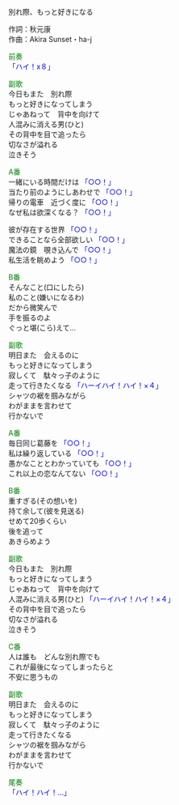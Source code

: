 別れ際、もっと好きになる  
  
作詞：秋元康  
作曲：Akira Sunset・ha-j  
  
<font color=green>前奏</font>  
<font color=blue>「ハイ！x８」</font>   
  
<font color=green>副歌</font>  
今日もまた　別れ際  
もっと好きになってしまう  
じゃあねって　背中を向けて  
人混みに消える男(ひと)  
その背中を目で追ったら  
切なさが溢れる  
泣きそう  
  
<font color=green>A番</font>  
一緒にいる時間だけは <font color=blue>「○○！」</font>   
当たり前のようにしあわせで <font color=blue>「○○！」</font>   
帰りの電車　近づく度に <font color=blue>「○○！」</font>   
なぜ私は欲深くなる？ <font color=blue>「○○！」</font>    
  
彼が存在する世界 <font color=blue>「○○！」</font>   
できることなら全部欲しい <font color=blue>「○○！」</font>   
魔法の鏡　覗き込んで <font color=blue>「○○！」</font>   
私生活を眺めよう <font color=blue>「○○！」</font>   
  
<font color=green>B番</font>  
そんなこと(口にしたら)  
私のこと(嫌いになるわ)  
だから微笑んで  
手を振るのよ  
ぐっと堪(こら)えて…  
  
<font color=green>副歌</font>  
明日また　会えるのに  
もっと好きになってしまう  
寂しくて　駄々っ子のように  
走って行きたくなる <font color=blue>「ハーイハイ！ハイ！×４」</font>   
シャツの裾を掴みながら  
わがままを言わせて  
行かないで  
  
<font color=green>A番</font>  
毎日同じ葛藤を <font color=blue>「○○！」</font>   
私は繰り返している <font color=blue>「○○！」</font>   
愚かなこととわかっていても <font color=blue>「○○！」</font>   
これ以上の恋なんてない <font color=blue>「○○！」</font>    
  
<font color=green>B番</font>  
重すぎる(その想いを)  
持て余して(彼を見送る)  
せめて20歩くらい  
後を追って  
あきらめよう  
  
<font color=green>副歌</font>  
今日もまた　別れ際  
もっと好きになってしまう  
じゃあねって　背中を向けて  
人混みに消える男(ひと) <font color=blue>「ハーイハイ！ハイ！×４」</font>   
その背中を目で追ったら  
切なさが溢れる  
泣きそう  
  
<font color=green>C番</font>  
人は誰も　どんな別れ際でも  
これが最後になってしまったらと  
不安に思うもの  
  
<font color=green>副歌</font>  
明日また　会えるのに  
もっと好きになってしまう  
寂しくて　駄々っ子のように  
走って行きたくなる   
シャツの裾を掴みながら  
わがままを言わせて  
行かないで  
  
<font color=green>尾奏</font>  
<font color=blue>「ハイ！ハイ！…」</font>   
